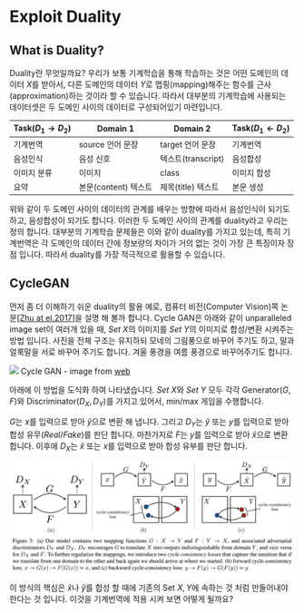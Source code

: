# Exploit Duality

## What is Duality?

Duality란 무엇일까요? 우리가 보통 기계학습을 통해 학습하는 것은 어떤 도메인의 데이터 $X$를 받아서, 다른 도메인의 데이터 $Y$로 맵핑(mapping)해주는 함수를 근사(approximation)하는 것이라 할 수 있습니다. 따라서 대부분의 기계학습에 사용되는 데이터셋은 두 도메인 사이의 데이터로 구성되어있기 마련입니다.

| Task($D_1 \rightarrow D_2$) | Domain 1 | Domain 2 | Task($D_1 \leftarrow D_2$) |
| --- | --- | --- | --- |
| 기계번역 | source 언어 문장 | target 언어 문장 | 기계번역 |
| 음성인식 | 음성 신호 | 텍스트(transcript) | 음성합성 |
| 이미지 분류 | 이미지 | class | 이미지 합성 |
| 요약 | 본문(content) 텍스트 | 제목(title) 텍스트 | 본문 생성 |

위와 같이 두 도메인 사이의 데이터의 관계를 배우는 방향에 따라서 음성인식이 되기도 하고, 음성합성이 되기도 합니다. 이러한 두 도메인 사이의 관계를 duality라고 우리는 정의 합니다. 대부분의 기계학습 문제들은 이와 같이 duality를 가지고 있는데, 특히 기계번역은 각 도메인의 데이터 간에 정보량의 차이가 거의 없는 것이 가장 큰 특징이자 장점 입니다. 따라서 duality를 가장 적극적으로 활용할 수 있습니다.

## CycleGAN

먼저 좀 더 이해하기 쉬운 duality의 활용 예로, 컴퓨터 비전(Computer Vision)쪽 논문[\[Zhu at el.2017\]](https://arxiv.org/pdf/1703.10593.pdf)을 설명 해 볼까 합니다. Cycle GAN은 아래와 같이 unparalleled image set이 여러개 있을 때, $Set~X$의 이미지를 $Set~Y$의 이미지로 합성/변환 시켜주는 방법 입니다. 사진을 전체 구조는 유지하되 모네의 그림풍으로 바꾸어 주기도 하고, 말과 얼룩말을 서로 바꾸어 주기도 합니다. 겨울 풍경을 여름 풍경으로 바꾸어주기도 합니다.

![](https://junyanz.github.io/CycleGAN/images/teaser.jpg)
Cycle GAN - image from [web](https://junyanz.github.io/CycleGAN/)

아래에 이 방법을 도식화 하여 나타냈습니다. $Set~X$와 $Set~Y$ 모두 각각 Generator($G, F$)와 Discriminator($D_X, D_Y$)를 가지고 있어서, min/max 게임을 수행합니다. 

$G$는 $x$를 입력으로 받아 $\hat{y}$으로 변환 해 냅니다. 그리고 $D_Y$는 $\hat{y}$ 또는 $y$를 입력으로 받아 합성 유무($Real/Fake$)를 판단 합니다. 마찬가지로 $F$는 $y$를 입력으로 받아 $\hat{x}$으로 변환 합니다. 이후에 $D_X$는 $\hat{x}$ 또는 $x$를 입력으로 받아 합성 유부를 판단 합니다.

![](/assets/rl-cycle-gan.png)

이 방식의 핵심은 $\hat{x}$나 $\hat{y}$를 합성 할 때에 기존의 Set $X, Y$에 속하는 것 처럼 만들어내야 한다는 것 입니다. 이것을 기계번역에 적용 시켜 보면 어떻게 될까요?
